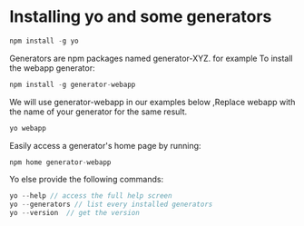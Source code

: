 # Installing yo and some generators
```js
npm install -g yo
```
  Generators are npm packages named generator-XYZ.
  for example To install the webapp generator:
```js
npm install -g generator-webapp
```
  We will use generator-webapp in our examples below ,Replace webapp with the name of your generator
  for the same result.
```js
yo webapp
```
  Easily access a generator's home page by running:
```js
npm home generator-webapp
```
  Yo else provide the following commands:
```js
yo --help // access the full help screen
yo --generators // list every installed generators
yo --version  // get the version
```
